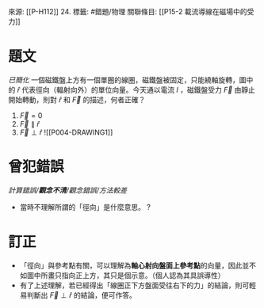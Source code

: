 來源: [[P-H112]] 24.
標籤: #錯題/物理
關聯條目: [[P15-2 載流導線在磁場中的受力]]
# 題文
*已簡化*
一個磁鐵盤上方有一個單圈的線圈，磁鐵盤被固定，只能繞軸旋轉，圖中的 $\hat r$ 代表徑向（輻射向外）的單位向量。今天通以電流 $I$ ，磁鐵盤受力 $\vec F$ 由靜止開始轉動，則對 $\hat r$ 和 $\vec F$ 的描述，何者正確？
1. $\vec F = 0$
2. $\vec F \parallel \hat r$
3. $\vec F \perp \hat r$
![[P004-DRAWING1]]
# 曾犯錯誤
*計算錯誤/**觀念不清**/觀念錯誤/方法較差*
- 當時不理解所謂的「徑向」是什麼意思。
?
# 訂正
- 「徑向」與參考點有關，可以理解為**軸心射向盤面上參考點**的向量，因此並不如圖中所畫只指向正上方，其只是個示意。（個人認為其具誤導性）
- 有了上述理解，若已經得出「線圈正下方盤面受往右下的力」的結論，則可輕易判斷出 $\vec F \perp \hat r$ 的結論，便可作答。